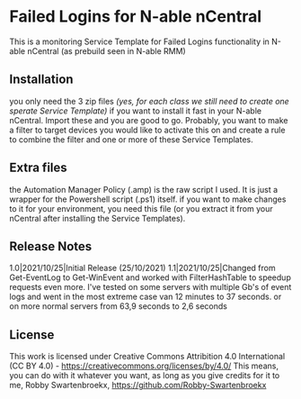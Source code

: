 # Failed Logins for N-able nCentral

This is a monitoring Service Template for Failed Logins functionality in N-able nCentral (as prebuild seen in N-able RMM)

## Installation

you only need the 3 zip files _(yes, for each class we still need to create one sperate Service Template)_ if you want to install it fast in your N-able nCentral. Import these and you are good to go.
Probably, you want to make a filter to target devices you would like to activate this on and create a rule to combine the filter and one or more of these Service Templates.

## Extra files

the Automation Manager Policy (.amp) is the raw script I used. It is just a wrapper for the Powershell script (.ps1) itself. if you want to make changes to it for your environment, you need this file (or you extract it from your nCentral after installing the Service Templates).

## Release Notes

1.0|2021/10/25|Initial Release (25/10/2021)
1.1|2021/10/25|Changed from Get-EventLog to Get-WinEvent and worked with FilterHashTable to speedup requests even more. I've tested on some servers with multiple Gb's of event logs and went in the most extreme case van 12 minutes to 37 seconds. or on more normal servers from 63,9 seconds to 2,6 seconds

## License

This work is licensed under Creative Commons Attribition 4.0 International (CC BY 4.0) - https://creativecommons.org/licenses/by/4.0/
This means, you can do with it whatever you want, as long as you give credits for it to me, Robby Swartenbroekx, https://github.com/Robby-Swartenbroekx